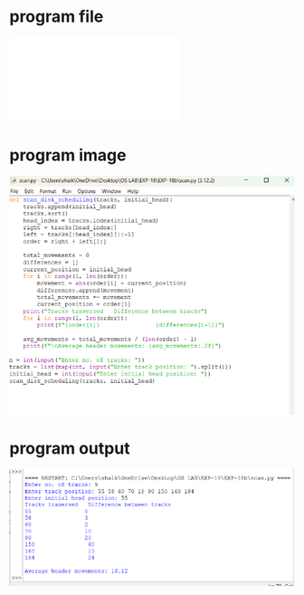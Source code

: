 # program file
![program file](scan.py)

# program image
![program image](scan_program.png)

# program output
![program output](scan_output.png)
